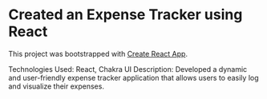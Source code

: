 # Created an Expense Tracker using React

This project was bootstrapped with [Create React App](https://github.com/facebook/create-react-app).

Technologies Used: React, Chakra UI
Description: Developed a dynamic and user-friendly expense tracker application that allows users to easily log and visualize their expenses.
